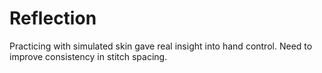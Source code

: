 # Reflection

Practicing with simulated skin gave real insight into hand control. Need to improve consistency in stitch spacing.
